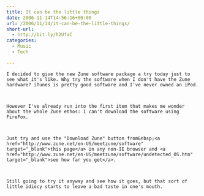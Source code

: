 ```yaml
---
title: It can be the little things
date: 2006-11-14T14:56:16+00:00
url: /2006/11/14/it-can-be-the-little-things/
short-url:
  - http://bit.ly/h2UfaC
categories:
  - Music
  - Tech

---
```

<div class='microid-mailto+http:sha1:fc62a199fbb96ec0df266a386df8a417f7f92a9e'>
  
    I decided to give the new Zune software package a try today just to see what it's like. Why try the software when I don't have the Zune hardware? iTunes is pretty good software and I've never owned an iPod.
  
  
  
    However I've already run into the first item that makes me wonder about the whole Zune ethos: I can't download the software using FireFox.
  
  
  
    Just try and use the "Download Zune" button from&nbsp;<a href="http://www.zune.net/en-US/meetzune/software" target="_blank">this page</a> in any non-IE browser and <a href="http://www.zune.net/en-US/meetzune/software/undetected_OS.htm" target="_blank">see how far you get</a>.
  
  
  
    Still going to try it anyway and see how it goes, but that sort of little idiocy starts to leave a bad taste in one's mouth.
  
